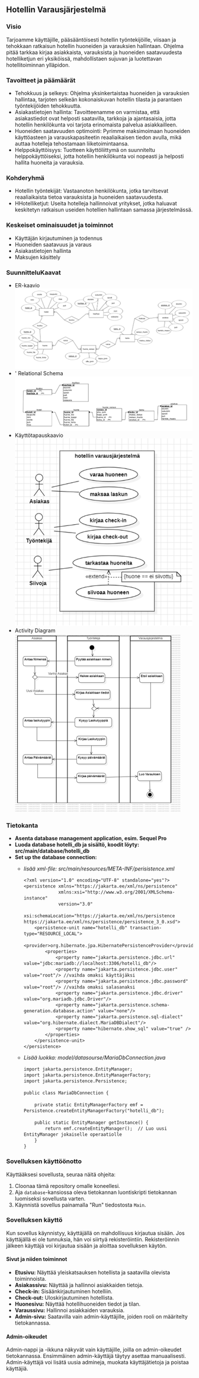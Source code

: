 <h2>Hotellin Varausjärjestelmä</h2>

<h3>Visio</h3>
Tarjoamme käyttäjille, pääsääntöisesti hotellin työntekijöille, viisaan ja tehokkaan ratkaisun hotellin huoneiden ja varauksien hallintaan. Ohjelma pitää tarkkaa kirjaa asiakkaista, varauksista ja huoneiden saatavuudesta hotelliketjun eri yksiköissä, mahdollistaen sujuvan ja luotettavan hotellitoiminnan ylläpidon.

<h3>Tavoitteet ja päämäärät</h3>
<ul>
  <li>Tehokkuus ja selkeys: Ohjelma yksinkertaistaa huoneiden ja varauksien hallintaa, tarjoten selkeän kokonaiskuvan hotellin tilasta ja parantaen työntekijöiden tehokkuutta.</li>
  <li>Asiakastietojen hallinta: Tavoitteenamme on varmistaa, että asiakastiedot ovat helposti saatavilla, tarkkoja ja ajantasaisia, jotta hotellin henkilökunta voi tarjota erinomaista palvelua asiakkailleen.</li>
  <li>Huoneiden saatavuuden optimointi: Pyrimme maksimoimaan huoneiden käyttöasteen ja varauskapasiteetin reaaliaikaisen tiedon avulla, mikä auttaa hotelleja tehostamaan liiketoimintaansa.</li>
  <li>Helppokäyttöisyys: Tuotteen käyttöliittymä on suunniteltu helppokäyttöiseksi, jotta hotellin henkilökunta voi nopeasti ja helposti hallita huoneita ja varauksia.</li>
</ul>

<h3>Kohderyhmä</h3>
<ul>
  <li>Hotellin työntekijät: Vastaanoton henkilökunta, jotka tarvitsevat reaaliaikaista tietoa varauksista ja huoneiden saatavuudesta.</li>
  <li>HHotelliketjut: Useita hotelleja hallinnoivat yritykset, jotka haluavat keskitetyn ratkaisun useiden hotellien hallintaan samassa järjestelmässä.</li>

</ul>

<h3>Keskeiset ominaisuudet ja toiminnot</h3>
<ul>
  <li>Käyttäjän kirjautuminen ja todennus</li>
  <li>Huoneiden saatavuus ja varaus</li>
  <li>Asiakastietojen hallinta</li>
  <li>Maksujen käsittely</li>

</ul>

<h3>SuunnitteluKaavat</h3>
<ul>
    <li>
    ER-kaavio</br>
    <img src="kuvat/Kaavat/ER.png">
    </li>
    <li>'
    Relational Schema</br>
    <img src="kuvat/Kaavat/relational_schema.png">
    </li>
    <li>
    Käyttötapauskaavio</br>
    <img src="kuvat/Kaavat/Kayttotapauskaavio.png">
    </li>
    <li>
    Activity Diagram</br>
    <img src="kuvat/Kaavat/activityDiagram.png">
    </li>
</ul>

<h3>Tietokanta</h3>

- **Asenta database management application, esim. Sequel Pro**
- **Luoda database hotelli_db ja sisältö, koodit löyty: src/main/database/hotelli_db**
- **Set up the database connection:**
  - *lisää xml-file: src/main/resources/META-INF/perisistence.xml*
    ```
    <?xml version="1.0" encoding="UTF-8" standalone="yes"?>
    <persistence xmlns="https://jakarta.ee/xml/ns/persistence"
                 xmlns:xsi="http://www.w3.org/2001/XMLSchema-instance"
                 version="3.0"
                 xsi:schemaLocation="https://jakarta.ee/xml/ns/persistence https://jakarta.ee/xml/ns/persistence/persistence_3_0.xsd">
        <persistence-unit name="hotelli_db" transaction-type="RESOURCE_LOCAL">
            <provider>org.hibernate.jpa.HibernatePersistenceProvider</provider>
            <properties>
                <property name="jakarta.persistence.jdbc.url" value="jdbc:mariadb://localhost:3306/hotelli_db"/>
                <property name="jakarta.persistence.jdbc.user" value="root"/> //vaihda omaksi käyttäjäksi
                <property name="jakarta.persistence.jdbc.password" value="root"/> //vaihda omaksi salasanaksi
                <property name="jakarta.persistence.jdbc.driver" value="org.mariadb.jdbc.Driver"/>
                <property name="jakarta.persistence.schema-generation.database.action" value="none"/>
                <property name="jakarta.persistence.sql-dialect" value="org.hibernate.dialect.MariaDBDialect"/>
                <property name="hibernate.show_sql" value="true" />
            </properties>
        </persistence-unit>
    </persistence>
    ```
  - *Lisää luokka: model/datasourse/MariaDbConnection.java*

    ```
    import jakarta.persistence.EntityManager;
    import jakarta.persistence.EntityManagerFactory;
    import jakarta.persistence.Persistence;
    
    public class MariaDbConnection {
    
        private static EntityManagerFactory emf = Persistence.createEntityManagerFactory("hotelli_db");
    
        public static EntityManager getInstance() {
            return emf.createEntityManager();  // Luo uusi EntityManager jokaiselle operaatiolle
        }
    }
    ```

<h3>Sovelluksen käyttöönotto</h3>
<p>
  Käyttääksesi sovellusta, seuraa näitä ohjeita:
</p>
<ol>
  <li>Cloonaa tämä repository omalle koneellesi.</li>
  <li>Aja <code>database</code>-kansiossa oleva tietokannan luontiskripti tietokannan luomiseksi sovellusta varten.</li>
  <li>Käynnistä sovellus painamalla "Run" tiedostosta <code>Main</code>.</li>
</ol>

<h3>Sovelluksen käyttö</h3>
<p>
  Kun sovellus käynnistyy, käyttäjällä on mahdollisuus kirjautua sisään. Jos käyttäjällä ei ole tunnuksia, hän voi siirtyä rekisteröintiin.
  Rekisteröinnin jälkeen käyttäjä voi kirjautua sisään ja aloittaa sovelluksen käytön.
</p>

<h4>Sivut ja niiden toiminnot</h4>
<ul>
  <li><strong>Etusivu:</strong> Näyttää yleiskatsauksen hotellista ja saatavilla olevista toiminnoista.</li>
  <li><strong>Asiakassivu:</strong> Näyttää ja hallinnoi asiakkaiden tietoja.</li>
  <li><strong>Check-in:</strong> Sisäänkirjautuminen hotelliin.</li>
  <li><strong>Check-out:</strong> Uloskirjautuminen hotellista.</li>
  <li><strong>Huonesivu:</strong> Näyttää hotellihuoneiden tiedot ja tilan.</li>
  <li><strong>Varaussivu:</strong> Hallinnoi asiakkaiden varauksia.</li>
  <li><strong>Admin-sivu:</strong> Saatavilla vain admin-käyttäjille, joiden rooli on määritelty tietokannassa.</li>
</ul>

<h4>Admin-oikeudet</h4>
<p>
  Admin-nappi ja -ikkuna näkyvät vain käyttäjille, joilla on admin-oikeudet tietokannassa. Ensimmäinen admin-käyttäjä täytyy asettaa manuaalisesti.
  Admin-käyttäjä voi lisätä uusia admineja, muokata käyttäjätietoja ja poistaa käyttäjiä.
</p>


